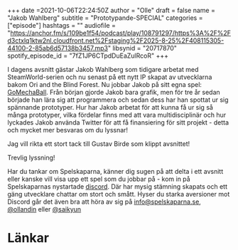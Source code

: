 +++
date =2021-10-06T22:24:50Z
author = "Olle"
draft = false
name = "Jakob Wahlberg"
subtitle = "Prototypande-SPECIAL"
categories = ["episode"]
hashtags = ""
audiofile = "https://anchor.fm/s/109be1f54/podcast/play/108791297/https%3A%2F%2Fd3ctxlq1ktw2nl.cloudfront.net%2Fstaging%2F2025-8-25%2F408115305-44100-2-85ab6d57138b3457.mp3"
libsynid = "20717870"
spotify_episode_id = "7fZ1JP6CTpdDuEaZulRcoR"
+++

I dagens avsnitt gästar Jakob Wahlberg som tidigare arbetat med SteamWorld-serien och nu senast på ett nytt IP skapat av utvecklarna bakom Ori and the Blind Forest. Nu jobbar Jakob på sitt egna spel: [GoMechaBall](https://twitter.com/Jakob_Wahlberg). Från början gjorde Jakob bara grafik, men för tre år sedan började han lära sig att programmera och sedan dess har han spottat ur sig spännande prototyper. Hur har Jakob arbetat för att kunna få ur sig så många prototyper, vilka fördelar finns med att vara multidisciplinär och hur lyckades Jakob använda Twitter för att få finansiering för sitt projekt - detta och mycket mer besvaras om du lyssnar!

Jag vill rikta ett stort tack till Gustav Birde som klippt avsnittet!

Trevlig lyssning!

Har du tankar om Spelskaparna, känner dig sugen på att delta i ett avsnitt eller kanske vill visa upp ett spel som du jobbar på - kom in på Spelskaparnas nystartade [discord](https://discord.gg/hBHEXss). Där har mysig stämning skapats och ett gäng utvecklare chattar om stort och smått. Hyser du starka aversioner mot Discord går det även bra att höra av sig på info@spelskaparna.se, [@ollandin](https://twitter.com/ollelandin) eller [@saikyun](https://twitter.com/Saikyun)

# Länkar
